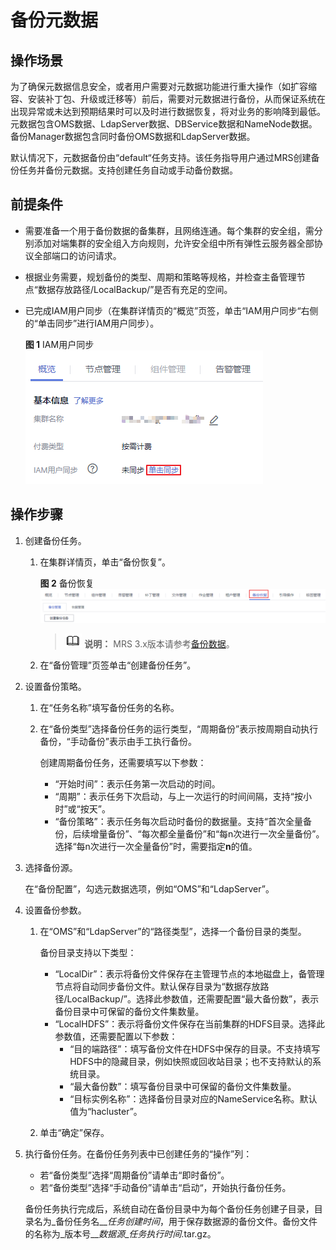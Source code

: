 # 备份元数据<a name="mrs_01_0319"></a>

## 操作场景<a name="section1680505393831"></a>

为了确保元数据信息安全，或者用户需要对元数据功能进行重大操作（如扩容缩容、安装补丁包、升级或迁移等）前后，需要对元数据进行备份，从而保证系统在出现异常或未达到预期结果时可以及时进行数据恢复，将对业务的影响降到最低。元数据包含OMS数据、LdapServer数据、DBService数据和NameNode数据。备份Manager数据包含同时备份OMS数据和LdapServer数据。

默认情况下，元数据备份由“default“任务支持。该任务指导用户通过MRS创建备份任务并备份元数据。支持创建任务自动或手动备份数据。

## 前提条件<a name="section46714859456"></a>

-   需要准备一个用于备份数据的备集群，且网络连通。每个集群的安全组，需分别添加对端集群的安全组入方向规则，允许安全组中所有弹性云服务器全部协议全部端口的访问请求。
-   根据业务需要，规划备份的类型、周期和策略等规格，并检查主备管理节点“数据存放路径/LocalBackup/”是否有充足的空间。
-   已完成IAM用户同步（在集群详情页的“概览”页签，单击“IAM用户同步“右侧的“单击同步”进行IAM用户同步）。

    **图 1**  IAM用户同步<a name="zh-cn_topic_0173397652_zh-cn_topic_0173397557_zh-cn_topic_0173397554_zh-cn_topic_0173397446_fig147531617121511"></a>  
    ![](figures/IAM用户同步-50.png "IAM用户同步-50")


## 操作步骤<a name="section6261219795321"></a>

1.  创建备份任务。
    1.  在集群详情页，单击“备份恢复”。

        **图 2**  备份恢复<a name="fig2707174373216"></a>  
        ![](figures/备份恢复.png "备份恢复")

        >![](public_sys-resources/icon-note.gif) **说明：** 
        >MRS 3.x版本请参考[备份数据](备份数据.md)。

    2.  在“备份管理”页签单击“创建备份任务”。

2.  设置备份策略。
    1.  在“任务名称”填写备份任务的名称。
    2.  在“备份类型”选择备份任务的运行类型，“周期备份”表示按周期自动执行备份，“手动备份”表示由手工执行备份。

        创建周期备份任务，还需要填写以下参数：

        -   “开始时间”：表示任务第一次启动的时间。
        -   “周期”：表示任务下次启动，与上一次运行的时间间隔，支持“按小时”或“按天”。
        -   “备份策略”：表示任务每次启动时备份的数据量。支持“首次全量备份，后续增量备份”、“每次都全量备份”和“每n次进行一次全量备份”。选择“每n次进行一次全量备份”时，需要指定**n**的值。

3.  选择备份源。

    在“备份配置”，勾选元数据选项，例如“OMS”和“LdapServer”。

4.  设置备份参数。
    1.  在“OMS”和“LdapServer”的“路径类型”，选择一个备份目录的类型。

        备份目录支持以下类型：

        -   “LocalDir”：表示将备份文件保存在主管理节点的本地磁盘上，备管理节点将自动同步备份文件。默认保存目录为“数据存放路径/LocalBackup/”。选择此参数值，还需要配置“最大备份数”，表示备份目录中可保留的备份文件集数量。
        -   “LocalHDFS”：表示将备份文件保存在当前集群的HDFS目录。选择此参数值，还需要配置以下参数：
            -   “目的端路径”：填写备份文件在HDFS中保存的目录。不支持填写HDFS中的隐藏目录，例如快照或回收站目录；也不支持默认的系统目录。
            -   “最大备份数”：填写备份目录中可保留的备份文件集数量。
            -   “目标实例名称”：选择备份目录对应的NameService名称。默认值为“hacluster”。

    2.  单击“确定”保存。

5.  执行备份任务。在备份任务列表中已创建任务的“操作”列：

    -   若“备份类型”选择“周期备份”请单击“即时备份”。
    -   若“备份类型”选择“手动备份”请单击“启动“，开始执行备份任务。

    备份任务执行完成后，系统自动在备份目录中为每个备份任务创建子目录，目录名为_备份任务名_\__任务创建时间_，用于保存数据源的备份文件。备份文件的名称为_版本号_\__数据源_\__任务执行时间_.tar.gz。


